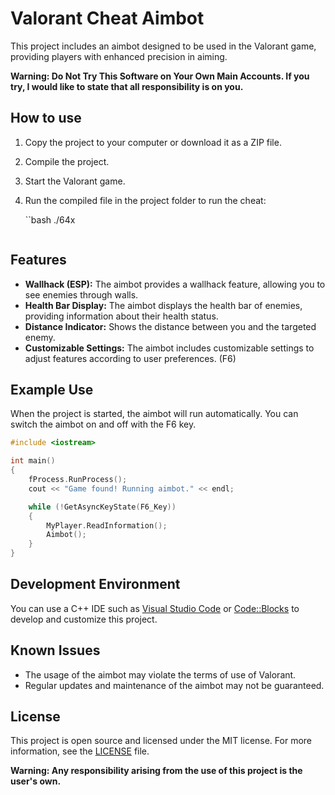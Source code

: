 # Valorant Cheat Aimbot 

This project includes an aimbot designed to be used in the Valorant game, providing players with enhanced precision in aiming.

**Warning: Do Not Try This Software on Your Own Main Accounts. If you try, I would like to state that all responsibility is on you.**

## How to use

1. Copy the project to your computer or download it as a ZIP file.
2. Compile the project.
3. Start the Valorant game.
4. Run the compiled file in the project folder to run the cheat:

   ``bash
   ./64x
   ```

## Features

- **Wallhack (ESP):** The aimbot provides a wallhack feature, allowing you to see enemies through walls.
- **Health Bar Display:** The aimbot displays the health bar of enemies, providing information about their health status.
- **Distance Indicator:** Shows the distance between you and the targeted enemy.
- **Customizable Settings:** The aimbot includes customizable settings to adjust features according to user preferences. (F6)


## Example Use

When the project is started, the aimbot will run automatically. You can switch the aimbot on and off with the F6 key.

```cpp
#include <iostream>

int main()
{
	fProcess.RunProcess();
	cout << "Game found! Running aimbot." << endl;

	while (!GetAsyncKeyState(F6_Key))
	{
		MyPlayer.ReadInformation();
		Aimbot();
	}
}
```

## Development Environment

You can use a C++ IDE such as [Visual Studio Code](https://code.visualstudio.com/) or [Code::Blocks](http://www.codeblocks.org/) to develop and customize this project.

## Known Issues

- The usage of the aimbot may violate the terms of use of Valorant.
- Regular updates and maintenance of the aimbot may not be guaranteed.

## License

This project is open source and licensed under the MIT license. For more information, see the [LICENSE](LICENSE) file.

**Warning: Any responsibility arising from the use of this project is the user's own.**